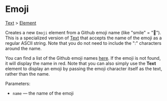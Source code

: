 # Emoji

[Text](/docs/text) > [Element](/docs/element)

Creates a new `Emoji` element from a Github emoji name (like "smile" = "🙂"). This is a specialized version of [Text](/docs/text) that accepts the name of the emoji as a regular ASCII string. Note that you do not need to include the ":" characters around the name.

You can find a list of the Github emoji names [here](https://github.com/ikatyang/emoji-cheat-sheet). If the emoji is not found, it will display the name in red. Note that you can also simply use the **Text** element to display an emoji by passing the emoji character itself as the text, rather than the name.

Parameters:
- `name` — the name of the emoji
